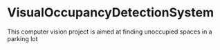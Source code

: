 # VisualOccupancyDetectionSystem
This computer vision project is aimed at finding unoccupied spaces in a parking lot
